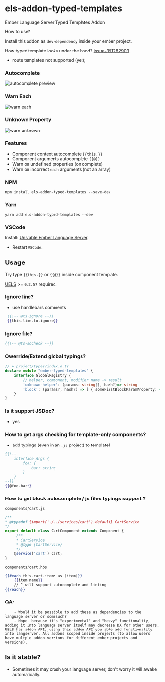 # els-addon-typed-templates
Ember Language Server Typed Templates Addon

How to use?

Install this addon as `dev-dependency` inside your ember project.

How typed template looks under the hood?
[issue-351282903](https://github.com/lifeart/els-addon-typed-templates/pull/11#issue-351282903)

* route templates not supported (yet);

### Autocomplete

![autocomplete preview](previews/autocomplete.png)

### Warn Each


![warn each](previews/warn-each.png)

### Unknown Property
![warn unknown](previews/warn-unknown.png)

### Features

* Component context autocomplete `{{this.}}`
* Component arguments autocomplete `{{@}}`
* Warn on undefined properties (on complete)
* Warn on incorrect `each` arguments (not an array)

### NPM
`npm install els-addon-typed-templates --save-dev`

### Yarn
`yarn add els-addon-typed-templates --dev`

### VSCode

Install: [Unstable Ember Language Server](https://marketplace.visualstudio.com/items?itemName=lifeart.vscode-ember-unstable).

* Restart `VSCode`.


## Usage


Try type `{{this.}}` or `{{@}}` inside component template.

[UELS](https://marketplace.visualstudio.com/items?itemName=lifeart.vscode-ember-unstable) >= `0.2.57` required.


### Ignore line?

 - use handlebars comments

```hbs
 {{!-- @ts-ignore --}} 
 {{this.line.to.ignore}}
```

### Ignore file?

```hbs
{{!-- @ts-nocheck --}}
```


### Owerride/Extend global typings?

```ts
// + project/types/index.d.ts
declare module "ember-typed-templates" {
    interface GlobalRegistry {
		// helper, component, modifier name -> result
        'unknown-helper': (params: string[], hash?)=> string,
        'block': (params?, hash?) => [ { someFirstBlockParamProperty: 42 } ]
    }
}
```


### Is it support JSDoc?

- yes


### How to get args checking for template-only components?

- add typings (even in an `.js` project) to template!

```hbs
{{!-- 
    interface Args {
        foo: {
            bar: string
        }
    }
--}}
{{@foo.bar}}
```

### How to get block autocomplete / js files typings support ?


`components/cart.js`
```js
/**
* @typedef {import('./../services/cart').default} CartService
*/
export default class CartComponent extends Component {
     /**
     * CartService
     * @type {CartService}
     */
    @service('cart') cart;
}
```

`components/cart.hbs`
```hbs
{{#each this.cart.items as |item|}}
    {{item.name}} 
    // ^ will support autocomplete and linting
{{/each}}
```


### QA:

``` 
	- Would it be possible to add these as dependencies to the language server or somesuch?
	- Nope, because it's "experimental" and "heavy" functionality, adding it into language server itself may decrease DX for other users. UELS has addon API, using this addon API you able add functionality into langserver. All addons scoped inside projects (to allow users have multple addon versions for different ember projects and versions).
```

## Is it stable?

* Sometimes it may crash your language server, don't worry it will awake automatically.

